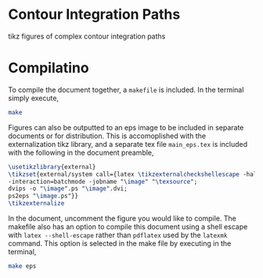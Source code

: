 # Contour Integration Paths
tikz figures of complex contour integration paths

# Compilatino
To compile the document together, a `makefile` is included. In the terminal simply execute,
```bash
make
```
Figures can also be outputted to an eps image to be included in separate documents or for distribution. This is accomoplished with the externalization tikz library, and a separate tex file `main_eps.tex` is included with the following in the document preamble,
```tex
\usetikzlibrary{external}
\tikzset{external/system call={latex \tikzexternalcheckshellescape -halt-on-error
-interaction=batchmode -jobname "\image" "\texsource";
dvips -o "\image".ps "\image".dvi;
ps2eps "\image.ps"}}
\tikzexternalize
```
In the document, uncomment the figure you would like to compile. The makefile also has an option to compile this document using a shell escape with `latex --shell-escape` rather than `pdflatex` used by the `latexmk` command. This option is selected in the make file by executing in the terminal,
```bash
make eps
```
